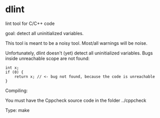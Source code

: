 dlint
=====

lint tool for C/C++ code

goal:
detect all uninitialized variables.

This tool is meant to be a noisy tool. Most/all warnings will be noise.

Unfortunately, dlint doesn't (yet) detect all uninitialized variables. Bugs inside unreachable scope are not found:

    int x;
    if (0) {
        return x; // <- bug not found, because the code is unreachable
    }

Compiling:

You must have the Cppcheck source code in the folder ../cppcheck

Type: make
